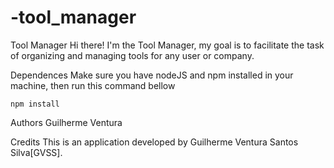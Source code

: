 # -tool_manager

Tool Manager
Hi there! I'm the Tool Manager, my goal is to facilitate the task of organizing and managing tools for any user or company.

Dependences
Make sure you have nodeJS and npm installed in your machine, then run this command bellow

    npm install
Authors
Guilherme Ventura

Credits
This is an application developed by  Guilherme Ventura Santos Silva[GVSS].
